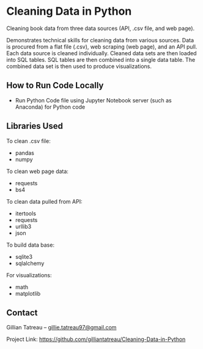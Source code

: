 # Cleaning Data in Python
Cleaning book data from three data sources (API, .csv file, and web page).

Demonstrates technical skills for cleaning data from various sources. Data is procured from a flat file (.csv), web scraping (web page), and an API pull. 
Each data source is cleaned individually. Cleaned data sets are then loaded into SQL tables. SQL tables are then combined into a single data table. 
The combined data set is then used to produce visualizations. 

## How to Run Code Locally
- Run Python Code file using Jupyter Notebook server (such as Anaconda) for Python code

## Libraries Used
To clean .csv file:
- pandas
- numpy

To clean web page data:
- requests
- bs4

To clean data pulled from API:
- itertools
- requests
- urllib3
- json

To build data base:
- sqlite3
- sqlalchemy

For visualizations:
- math
- matplotlib

## Contact
Gillian Tatreau – gillie.tatreau97@gmail.com

Project Link: https://github.com/gilliantatreau/Cleaning-Data-in-Python
